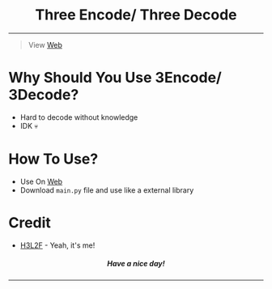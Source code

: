 <div align="center">
    <h1><b>Three Encode/ Three Decode</b></h1>
</div>

___
> View [Web](https://hash.h3l2f.us.kg/3en_de)

# Why Should You Use 3Encode/ 3Decode?
- Hard to decode without knowledge
- IDK :skull:

# How To Use?
- Use On [Web](https://hash.h3l2f.us.kg/3en_de)
- Download `main.py` file and use like a external library
# Credit
- [H3L2F](https://h3l2f.site) - Yeah, it's me!

<div align="center"><h5>Have a nice day!</h5></div>

___